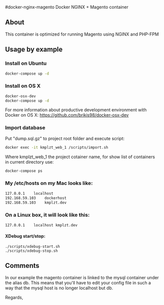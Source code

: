 #docker-nginx-magento
Docker NGINX + Magento container


## About

This container is optimized for running Magento using NGINX and PHP-FPM

## Usage by example

### Install on Ubuntu

```sh
docker-compose up -d
```

### Install on OS X

```sh
docker-osx-dev
docker-compose up -d
```
For more information about productive development environment with Docker on OS X:
https://github.com/brikis98/docker-osx-dev

### Import database

Put "dump.sql.gz" to project root folder and execute script:

```sh
docker exec -it kmplzt_web_1 /scripts/import.sh
```

Where kmplzt_web_1 the project cotainer name, for show list of containers in current directory use:

```sh
docker-compose ps
```


### My /etc/hosts on my Mac looks like:

```sh
127.0.0.1    localhost
192.168.59.103	  dockerhost
192.168.59.103	  kmplzt.dev
```

### On a Linux box, it will look like this:

```sh
127.0.0.1    localhost kmplzt.dev
```

#### XDebug start/stop:

```shell
./scripts/xdebug-start.sh
./scripts/xdebug-stop.sh
```

## Comments

In our example the magento container is linked to the mysql container under the alias db.
This means that you'll have to edit your config file in such a way that the mysql host is no longer localhost but db.


Regards,